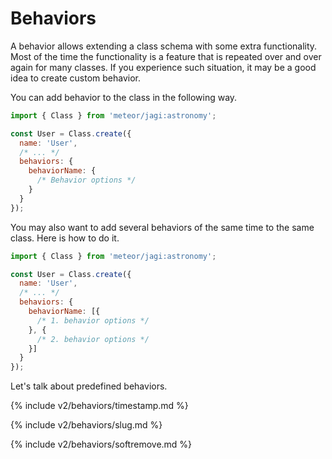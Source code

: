 # Behaviors

A behavior allows extending a class schema with some extra functionality. Most of the time the functionality is a feature that is repeated over and over again for many classes. If you experience such situation, it may be a good idea to create custom behavior.

You can add behavior to the class in the following way.

```js
import { Class } from 'meteor/jagi:astronomy';

const User = Class.create({
  name: 'User',
  /* ... */
  behaviors: {
    behaviorName: {
      /* Behavior options */
    }
  }
});
```

You may also want to add several behaviors of the same time to the same class. Here is how to do it.

```js
import { Class } from 'meteor/jagi:astronomy';

const User = Class.create({
  name: 'User',
  /* ... */
  behaviors: {
    behaviorName: [{
      /* 1. behavior options */
    }, {
      /* 2. behavior options */
    }]
  }
});
```

Let's talk about predefined behaviors.

{% include v2/behaviors/timestamp.md %}

{% include v2/behaviors/slug.md %}

{% include v2/behaviors/softremove.md %}